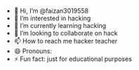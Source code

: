 - 👋 Hi, I’m @faizan3019558
- 👀 I’m interested in hacking 
- 🌱 I’m currently learning hacking 
- 💞️ I’m looking to collaborate on hack 
- 📫 How to reach me hacker teacher 
- 😄 Pronouns: 
- ⚡ Fun fact: just for educational purposes 

<!---
faizan3019558/faizan3019558 is a ✨ special ✨ repository because its `README.md` (this file) appears on your GitHub profile.
You can click the Preview link to take a look at your changes.
--->
